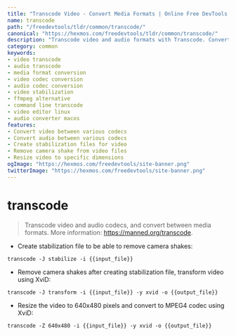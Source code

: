 ```yaml
---
title: "Transcode Video - Convert Media Formats | Online Free DevTools by Hexmos"
name: transcode
path: "/freedevtools/tldr/common/transcode/"
canonical: "https://hexmos.com/freedevtools/tldr/common/transcode/"
description: "Transcode video and audio formats with Transcode. Convert between media formats and apply stabilization filters. Free online tool, no registration required."
category: common
keywords:
- video transcode
- audio transcode
- media format conversion
- video codec conversion
- audio codec conversion
- video stabilization
- ffmpeg alternative
- command line transcode
- video editor linux
- audio converter macos
features:
- Convert video between various codecs
- Convert audio between various codecs
- Create stabilization files for video
- Remove camera shake from video files
- Resize video to specific dimensions
ogImage: "https://hexmos.com/freedevtools/site-banner.png"
twitterImage: "https://hexmos.com/freedevtools/site-banner.png"
---
```


# transcode

> Transcode video and audio codecs, and convert between media formats.
> More information: <https://manned.org/transcode>.

- Create stabilization file to be able to remove camera shakes:

`transcode -J stabilize -i {{input_file}}`

- Remove camera shakes after creating stabilization file, transform video using XviD:

`transcode -J transform -i {{input_file}} -y xvid -o {{output_file}}`

- Resize the video to 640x480 pixels and convert to MPEG4 codec using XviD:

`transcode -Z 640x480 -i {{input_file}} -y xvid -o {{output_file}}`
